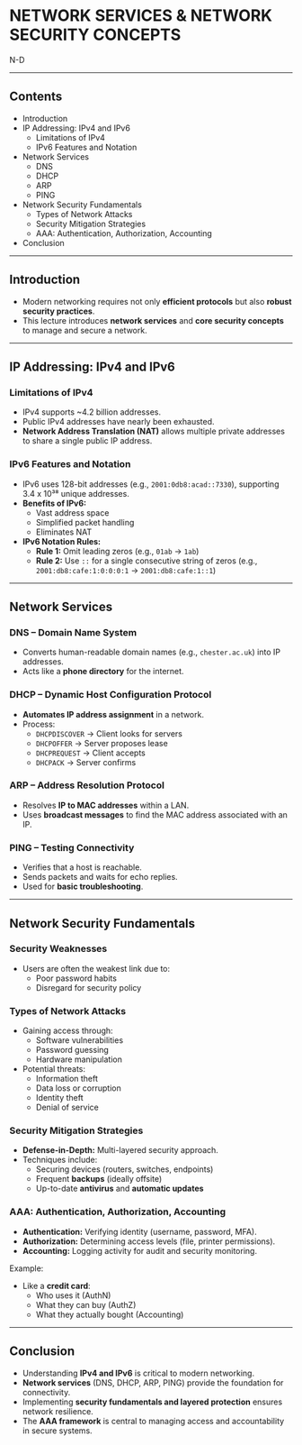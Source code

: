 # NETWORK SERVICES & NETWORK SECURITY CONCEPTS
N-D

---

## Contents
- Introduction
- IP Addressing: IPv4 and IPv6
  - Limitations of IPv4
  - IPv6 Features and Notation
- Network Services
  - DNS
  - DHCP
  - ARP
  - PING
- Network Security Fundamentals
  - Types of Network Attacks
  - Security Mitigation Strategies
  - AAA: Authentication, Authorization, Accounting
- Conclusion

---

## Introduction
- Modern networking requires not only **efficient protocols** but also **robust security practices**.
- This lecture introduces **network services** and **core security concepts** to manage and secure a network.

---

## IP Addressing: IPv4 and IPv6
### **Limitations of IPv4**
- IPv4 supports ~4.2 billion addresses.
- Public IPv4 addresses have nearly been exhausted.
- **Network Address Translation (NAT)** allows multiple private addresses to share a single public IP address.

### **IPv6 Features and Notation**
- IPv6 uses 128-bit addresses (e.g., `2001:0db8:acad::7330`), supporting 3.4 x 10³⁸ unique addresses.
- **Benefits of IPv6:**
  - Vast address space
  - Simplified packet handling
  - Eliminates NAT
- **IPv6 Notation Rules:**
  - **Rule 1:** Omit leading zeros (e.g., `01ab` → `1ab`)
  - **Rule 2:** Use `::` for a single consecutive string of zeros (e.g., `2001:db8:cafe:1:0:0:0:1` → `2001:db8:cafe:1::1`)

---

## Network Services
### **DNS – Domain Name System**
- Converts human-readable domain names (e.g., `chester.ac.uk`) into IP addresses.
- Acts like a **phone directory** for the internet.

### **DHCP – Dynamic Host Configuration Protocol**
- **Automates IP address assignment** in a network.
- Process:
  - `DHCPDISCOVER` → Client looks for servers
  - `DHCPOFFER` → Server proposes lease
  - `DHCPREQUEST` → Client accepts
  - `DHCPACK` → Server confirms

### **ARP – Address Resolution Protocol**
- Resolves **IP to MAC addresses** within a LAN.
- Uses **broadcast messages** to find the MAC address associated with an IP.

### **PING – Testing Connectivity**
- Verifies that a host is reachable.
- Sends packets and waits for echo replies.
- Used for **basic troubleshooting**.

---

## Network Security Fundamentals
### **Security Weaknesses**
- Users are often the weakest link due to:
  - Poor password habits
  - Disregard for security policy

### **Types of Network Attacks**
- Gaining access through:
  - Software vulnerabilities
  - Password guessing
  - Hardware manipulation
- Potential threats:
  - Information theft
  - Data loss or corruption
  - Identity theft
  - Denial of service

### **Security Mitigation Strategies**
- **Defense-in-Depth:** Multi-layered security approach.
- Techniques include:
  - Securing devices (routers, switches, endpoints)
  - Frequent **backups** (ideally offsite)
  - Up-to-date **antivirus** and **automatic updates**

### **AAA: Authentication, Authorization, Accounting**
- **Authentication:** Verifying identity (username, password, MFA).
- **Authorization:** Determining access levels (file, printer permissions).
- **Accounting:** Logging activity for audit and security monitoring.

Example:
- Like a **credit card**:
  - Who uses it (AuthN)
  - What they can buy (AuthZ)
  - What they actually bought (Accounting)

---

## Conclusion
- Understanding **IPv4 and IPv6** is critical to modern networking.
- **Network services** (DNS, DHCP, ARP, PING) provide the foundation for connectivity.
- Implementing **security fundamentals and layered protection** ensures network resilience.
- The **AAA framework** is central to managing access and accountability in secure systems.